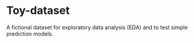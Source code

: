 # Toy-dataset
A fictional dataset for exploratory data analysis (EDA) and to test simple prediction models.
